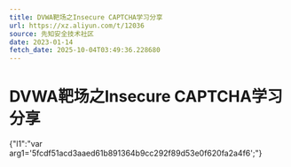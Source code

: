 ```yaml
---
title: DVWA靶场之Insecure CAPTCHA学习分享
url: https://xz.aliyun.com/t/12036
source: 先知安全技术社区
date: 2023-01-14
fetch_date: 2025-10-04T03:49:36.228680
---
```


# DVWA靶场之Insecure CAPTCHA学习分享

{"l1":"var arg1='5fcdf51acd3aaed61b891364b9cc292f89d53e0f620fa2a4f6';"}